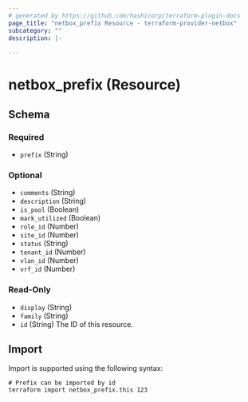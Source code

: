 ```yaml
---
# generated by https://github.com/hashicorp/terraform-plugin-docs
page_title: "netbox_prefix Resource - terraform-provider-netbox"
subcategory: ""
description: |-
  
---
```


# netbox_prefix (Resource)





<!-- schema generated by tfplugindocs -->
## Schema

### Required

- `prefix` (String)

### Optional

- `comments` (String)
- `description` (String)
- `is_pool` (Boolean)
- `mark_utilized` (Boolean)
- `role_id` (Number)
- `site_id` (Number)
- `status` (String)
- `tenant_id` (Number)
- `vlan_id` (Number)
- `vrf_id` (Number)

### Read-Only

- `display` (String)
- `family` (String)
- `id` (String) The ID of this resource.

## Import

Import is supported using the following syntax:

```shell
# Prefix can be imported by id
terraform import netbox_prefix.this 123
```
